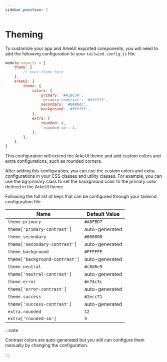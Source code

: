 ```yaml
---
sidebar_position: 2
---
```


# Theming

To customize your app and ArkeUI exported components, you will need to add the following configuration to your `tailwind.config.js` file:

```js title='tailwind.config.js'
module.exports = {
    theme: {
        // your theme here
    },
    arkeUI: {
        theme: {
            colors: {
                primary: '#419c34',
                'primary-contrast': '#ffffff',
                secondary: '#049bdc',
                background: '#ffffff',
            },
            extra: {
                rounded: 4,
                'rounded-sm': 4,
            },
        },
    },
}
```

This configuration will extend the ArkeUI theme and add custom colors and extra configurations, such as rounded corners.

After adding this configuration, you can use the custom colors and extra configurations in your CSS classes and utility classes. For example, you can use the bg-primary class to set the background color to the primary color defined in the ArkeUI theme.


Following the full list of keys that can be configured through your tailwind configuration file:

| Name                           | Default Value  |
|--------------------------------|----------------|
| `theme.primary`                | `#A8FBD7`      |
| `theme['primary-contrast']`    | auto-generated |
| `theme.secondary`              | `#000000`      |
| `theme['secondary-contrast']`  | auto-generated |
| `theme.background`             | `#FFFFFF`      |
| `theme['background-contrast']` | auto-generated |
| `theme.neutral`                | `#c8d6e5`      |
| `theme['neutral-contrast']`    | auto-generated |
| `theme.error`                  | `#e74c3c`      |
| `theme['error-contrast']`      | auto-generated |
| `theme.success`                | `#2ecc71`      |
| `theme['success-contrast']`    | auto-generated |
| `extra.rounded`                | `12`           |
| `extra['rounded-sm']`          | `4`            |

:::note

Contrast colors are auto-generated but you still can configure them manually by changing the configuration.

:::
